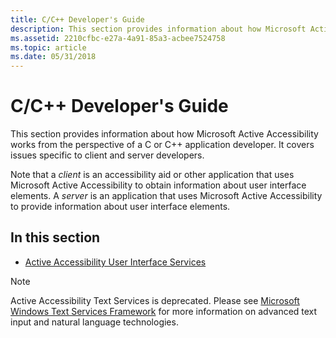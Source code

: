 ```yaml
---
title: C/C++ Developer's Guide
description: This section provides information about how Microsoft Active Accessibility works from the perspective of a C or C++ application developer. It covers issues specific to client and server developers.
ms.assetid: 2210cfbc-e27a-4a91-85a3-acbee7524758
ms.topic: article
ms.date: 05/31/2018
---
```


# C/C++ Developer's Guide

This section provides information about how Microsoft Active Accessibility works from the perspective of a C or C++ application developer. It covers issues specific to client and server developers.

Note that a *client* is an accessibility aid or other application that uses Microsoft Active Accessibility to obtain information about user interface elements. A *server* is an application that uses Microsoft Active Accessibility to provide information about user interface elements.

## In this section

- [Active Accessibility User Interface Services](active-accessibility-user-interface-services-dev-guide.md)

> [!Note]  
> Active Accessibility Text Services is deprecated. Please see [Microsoft Windows Text Services Framework](../tsf/text-services-framework.md) for more information on advanced text input and natural language technologies.